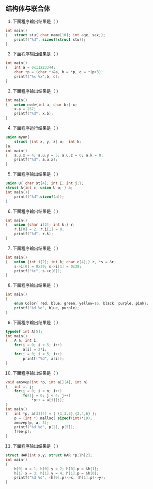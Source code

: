 ## 结构体与联合体

1. 下面程序输出结果是（            ）

```c
int main()
{   struct stu{ char name[10]; int age, sex;};
    printf("%d", sizeof(struct stu));
}
```

2. 下面程序输出结果是（            ）

```c
int main()
{   int a = 0x11223344;
    char *p = (char *)&a, b = *p, c = *(p+3);
    printf("%x %x",b, c);
}
```

3. 下面程序输出结果是（            ）

```c
int main()
{   union node{int a, char b;} x;
    x.a = 257;
    printf("%d", x.b);
}
```

4. 下面程序运行结果是（        ）

```c
union myun{
    struct {int x, y, z} u;  int k;
}a;
int main()
{   a.u.x = 4; a.u.y = 5; a.u.z = 6; a.k = 0;
    printf("%d", a.u.x);
}
```

5. 下面程序输出结果是（           ）

```c
union U{ char st[4]; int I; int j;};
struct A{int c; union U u; } a;
int main(){
    printf("%d",sizeof(a));
}
```

6. 下面程序输出结果是（        ）

```c
int main()
{   union {char i[2]; int k;} r;
    r.i[0] = 2; r.i[1] = 0;
    printf("%d", r.k);
}
```

7. 下面程序输出结果是（        ）

```c
int main()
{   union {int i[2]; int k; char c[4];} r, *s = &r;
    s->i[0] = 0x39; s->i[1] = 0x38;
    printf("%c", s->c[0]);
}
```

8. 下面程序输出结果是（        ）

```c
int main()
{
    enum Color{ red, blue, green, yellow=16, black, purple, pink};
    printf("%d %d", blue, purple);
}
```

9. 下面程序输出结果是（        ）

```c
typedef int A[5];
int main()
{   A a; int i;
    for(i = 0; i < 5; i++)
        a[i] = 2*i;
    for(i = 0; i < 5; i++)
        printf("%d", a[i]);
}
```

10. 下面程序输出结果是（            ）

```c
void amovep(int *p, int a[][4], int n)
{   int i, j;
    for(i = 0; i < n; i++)
        for(j = 0; j < 4; j++)
            *p++ = a[i][j];
}
int main()
{   int *p, a[3][4] = { {1,3,5},{2,4,6} };
    p = (int *) malloc( sizeof(int)*10);
    amovep(p, a, 3);
    printf("%d %d", p[2], p[5]);
    free(p);
}
```

11. 下面程序输出结果是（        ）

```c
struct HAR{int x,y; struct HAR *p;}h[2];
int main()
{
    h[0].x = 1; h[0].y = 2; h[0].p = &h[1];
    h[1].x = 3; h[1].y = 4; h[1].p = &h[0];
    printf("%d %d", (h[0].p)->x, (h[1].p)->y);
}
```

